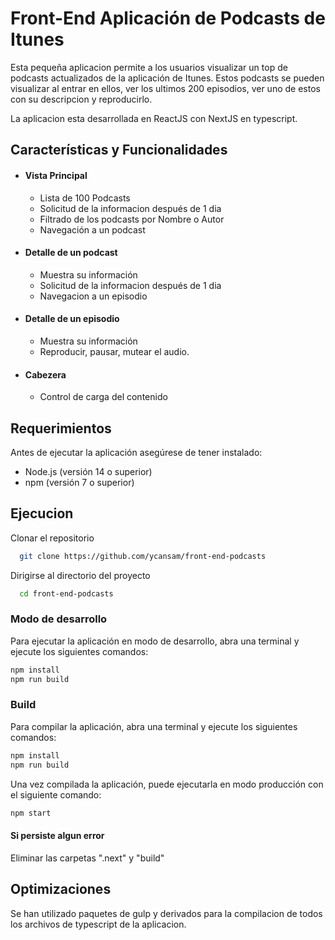 
#  Front-End Aplicación de Podcasts de Itunes

Esta pequeña aplicacion permite a los usuarios visualizar un top de podcasts actualizados de la aplicación de Itunes. Estos podcasts se pueden visualizar al entrar en ellos, ver los ultimos 200 episodios, ver uno de estos con su descripcion y reproducirlo.

La aplicacion esta desarrollada en ReactJS con NextJS en typescript.


## Características y Funcionalidades

- #### Vista Principal
    -  Lista de 100 Podcasts
    -  Solicitud de la informacion después de 1 dia
    -  Filtrado de los podcasts por Nombre o Autor 
    -  Navegación a un podcast
- #### Detalle de un podcast   
    -  Muestra su información
    -  Solicitud de la informacion después de 1 dia
    -  Navegacion a un episodio
- #### Detalle de un episodio
    -  Muestra su información
    -  Reproducir, pausar, mutear el audio.
- #### Cabezera
    -  Control de carga del contenido



## Requerimientos
Antes de ejecutar la aplicación asegúrese de tener instalado:

- Node.js (versión 14 o superior)
- npm (versión 7 o superior)
## Ejecucion
Clonar el repositorio

```bash
  git clone https://github.com/ycansam/front-end-podcasts
```
Dirigirse al directorio del proyecto
```bash
  cd front-end-podcasts
```
### Modo de desarrollo
Para ejecutar la aplicación en modo de desarrollo, abra una terminal y ejecute los siguientes comandos:
```bash
npm install
npm run build
```

### Build
Para compilar la aplicación, abra una terminal y ejecute los siguientes comandos:
```bash
npm install
npm run build
```

Una vez compilada la aplicación, puede ejecutarla en modo producción con el siguiente comando:
```bash
npm start
```
#### Si persiste algun error
Eliminar las carpetas ".next" y "build"



## Optimizaciones

Se han utilizado paquetes de gulp y derivados para la compilacion de todos los archivos de typescript de la aplicacion. 